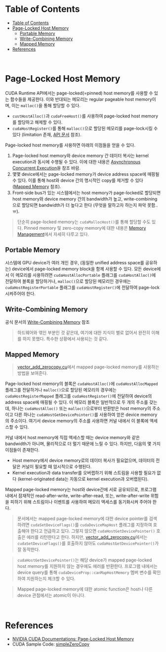 # Table of Contents

- [Table of Contents](#table-of-contents)
- [Page-Locked Host Memory](#page-locked-host-memory)
  - [Portable Memory](#portable-memory)
  - [Write-Combining Memory](#write-combining-memory)
  - [Mapped Memory](#mapped-memory)
- [References](#references)

<br>

# Page-Locked Host Memory

CUDA Runtime API에서는 page-locked(=pinned) host memory를 사용할 수 있는 함수들을 제공한다. 이와 반대되는 메모리는 regular pageable host memory이며, 이는 `malloc()`을 통해 할당할 수 있다.

- `custHostAlloc()`과 `cudaFreeHost()`를 사용하여 page-locked host memory를 할당하고 해제할 수 있다.
- `cudaHostRegister()`를 통해 `malloc()`으로 할당된 메모리를 page-lock시킬 수 있다 (limitation 존재, [API 문서](https://docs.nvidia.com/cuda/cuda-runtime-api/group__CUDART__MEMORY.html#group__CUDART__MEMORY) 참조).

Page-locked host memory를 사용하면 아래의 이점들을 얻을 수 있다.

1. Page-locked host memory와 device memory 간 데이터 복사는 kernel execution과 동시에 수행될 수 있다. 이에 대한 내용은 [Asynchronous Concurrent Execution](/cuda/doc/01_programming_guide/03-08_asynchronous_concurrent_execution.md)을 참조 바람.
2. 몇몇 device에서는 page-locked memory가 device address space에 매핑될 수 있다. 이를 통해 host와 device 간의 명시적인 copy를 제거할 수 있다 ([Mapped Memory](#mapped-memory) 참조).
3. Front-side bus가 있는 시스템에서는 host memory가 page-locked로 할당되면 host memory와 device memory 간의 bandwidth가 높고, write-combining으로 할당되면 bandwidth가 더 높다고 한다 (무엇을 말하고자 하는지 파악 못함.. ㅠ).

> 단순히 page-locked memory는 `cudaMallocHost()`를 통해 할당할 수도 있다. Pinned memory 및 zero-copy memory에 대한 내용은 [Memory Management](/cuda/study/10_memory_management.md)에서 자세히 다루고 있다.

## Portable Memory

시스템에 GPU device가 여러 개인 경우, (동일한 unified address space를 공유하는) device에서 page-locked memory block을 함께 사용할 수 있다. 모든 device에서 이 메모리를 사용하려면 `cudaHostAllocPortable` 플래그를 `cudaHostAlloc()`에 전달하여 블록을 할당하거나, `malloc()`으로 할당된 메모리인 경우에는 `cudaHostRegisterPortable` 플래그를 `cudaHostRegister()`에 전달하여 page-lock 시켜주어야 한다.

## Write-Combining Memory

공식 문서의 [Write-Combining Memory](https://docs.nvidia.com/cuda/cuda-c-programming-guide/index.html#write-combining-memory) 참조

> 하드웨어와 엮인 부분인 것 같은데, 여기에 대한 지식이 별로 없어서 완전히 이해를 하지 못했다. 특수한 상황에서 사용되는 것 같다.

## Mapped Memory

> [vector_add_zerocopy.cu](/cuda/code/vector_add/vector_add_zerocopy.cu)에서 mapped page-locked memory를 사용하는 방법을 보여준다.

Page-locked host memory의 블록은 `cudaHostAlloc()`에 `cudaHostAllocMapped` 플래그를 전달하거나 `malloc()`으로 할당된 메모리의 경우에는 `cudaHostRegisterMapped` 플래그를 `cudaHostRegister()`에 전달하여 device의 address space에 매핑될 수 있다. 이 메모리 블록은 일반적으로 두 개의 주소를 갖는데, 하나는 `cudaHostAlloc()` 또는 `malloc()`으로부터 반환받은 host memory의 주소이고 다른 하나는 `cudaHostGetDevicePointer()`를 사용하여 얻은 device memory의 주소이다. 여기서 device memory의 주소를 사용하면 커널 내에서 이 블록에 액세스할 수 있다.

커널 내에서 host memory에 직접 액세스할 때는 device memory와 같은 bandwidth가 아니며, 물리적으로 더 멀기 때문에 느릴 수 있다. 하지만, 다음의 몇 가지 이점들이 존재한다.

- Host memory에서 device memory로의 데이터 복사가 필요없으며, 데이터의 전달은 커널이 필요할 때 암시적으로 수행된다.
- Kernel execution과 data transfer를 오버랩하기 위해 스트림을 사용할 필요가 없다 (kernel-originated data는 자동으로 kernel execution과 오버랩된다).

Mapped page-locked memory는 host와 device간에 서로 공유되므로, 프로그램 내에서 잠재적인 read-after-write, write-after-read, 또는, write-after-write 위험을 피하기 위해 스트림이나 이벤트를 사용하여 메모리 액세스를 동기화시켜 주어야 한다.

> 문서에서는 mapped page-locked memory에 대한 device pointer를 검색하려면 `cudaSetDeviceFlags()`를 `cudaDeviceMapHost` 플래그를 지정하여 호출해야 한다고 언급하고 있다. 그렇지 않으면 `cudaHostGetDevicePointer()` 호출은 에러를 리턴한다고 한다. 하지만, [vector_add_zerocopy.cu](/cuda/code/vector_add/vector_add_zerocopy.cu)에서는 `cudaSetDeviceFlags()`를 호출하지 않아도 `cudaHostGetDevicePointer()`가 잘 동작한다.

> `cudaHostGetDevicePointer()`는 해당 device가 mapped page-locked host memory를 지원하지 않는 경우에도 에러를 반환한다. 프로그램 내에서는 device query를 통해 `cudaDeviceProp::canMapHostMemory` 멤버 변수를 확인하여 지원하는지 체크할 수 있다.

> Mapped page-locked memory에 대한 atomic function은 host나 다른 device 관점에서는 atomic이 아니다.

<br>

# References

- [NVIDIA CUDA Documentations: Page-Locked Host Memory](https://docs.nvidia.com/cuda/cuda-c-programming-guide/index.html#page-locked-host-memory)
- CUDA Sample Code: [simpleZeroCopy](https://github.com/NVIDIA/cuda-samples/tree/master/Samples/0_Introduction/simpleZeroCopy)